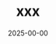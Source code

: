 ---
title: "xxx"
description: "xxxCTF2025"
date: "2025-00-00"
# weight: 1
# aliases: ["/first"]
categories: ["ctf"] # ctf, daily
series: ["pwn"]
## series candidates: pwn, stack, heap, IO_FILE, shellcode, cpp, go, zig, sandbox, qemu, vmware, virtualbox, kernel, windows, arm, aarch64, mips, ppc, realword, reverse, cve
highlights: "xxx"
source: "xxxCTF2025" # xxxctf2025, adword, buuctf, ...
difficulty: "high" # high, medium, easy
tags: ["ctf", "pwn"]
attachmentURL: "attachment.zip"
draft: false
hidemeta: false
ShowCanonicalLink: false
disableHLJS: true # to disable highlightjs
disableShare: true
hideSummary: false
searchHidden: false
cover:
    image: "images/cover.png" # image path/url
    # caption: "some text..." # display caption under cover
---